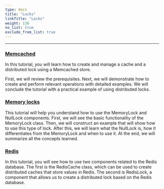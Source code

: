 ```yaml
---
type: docs
title: "Locks"
linkTitle: "Locks" 
weight: 130
no_list: true
exclude_from_list: true
---
```

---

### [Memcached](memcached)

In this tutorial, you will learn how to create and manage a cache and a distributed lock using a Memcached store.

First, we will review the prerequisites. Next, we will demonstrate how to create and perform relevant operations with detailed examples. We will conclude the tutorial with a practical example of using distributed locks.

### [Memory locks](memory_locks)

This tutorial will help you understand how to use the MemoryLock and NullLock components. First, we will see the basic functionality of the MemoryLock class. Then, we will construct an example that will show how to use this type of lock. After this, we will learn what the NullLock is, how it differentiates from the MemoryLock and when to use it. At the end, we will summarize all the concepts learned.

### [Redis](redis)

In this tutorial, you will see how to use two components related to the Redis database. The first is the RedisCache class, which can be used to create distributed caches that store values in Redis. The second is RedisLock, a component that allows us to create a distributed lock based on the Redis database.
